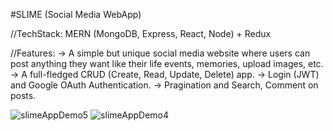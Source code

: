 #SLIME (Social Media WebApp)

//TechStack: MERN (MongoDB, Express, React, Node) + Redux

//Features:
-> A simple but unique social media website where users can post anything they want like their life events, memories, upload images, etc.
-> A full-fledged CRUD (Create, Read, Update, Delete) app.
-> Login (JWT) and Google OAuth Authentication.
-> Pragination and Search, Comment on posts.

![slimeAppDemo5](https://user-images.githubusercontent.com/61105948/166643425-6e039686-acb2-407f-844a-d25dd619d83f.png)
![slimeAppDemo4](https://user-images.githubusercontent.com/61105948/166643587-dde7d2de-2667-47a5-9f78-68e0089a7198.png)
